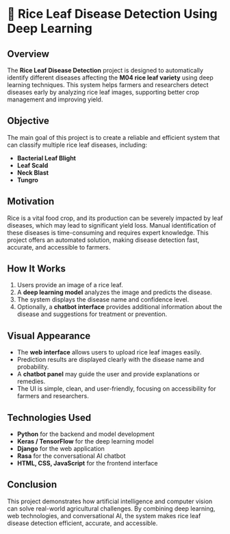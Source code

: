 # 🌾 Rice Leaf Disease Detection Using Deep Learning

## Overview
The **Rice Leaf Disease Detection** project is designed to automatically identify different diseases affecting the **M04 rice leaf variety** using deep learning techniques. This system helps farmers and researchers detect diseases early by analyzing rice leaf images, supporting better crop management and improving yield.

## Objective
The main goal of this project is to create a reliable and efficient system that can classify multiple rice leaf diseases, including:
- **Bacterial Leaf Blight**
- **Leaf Scald**
- **Neck Blast**
- **Tungro**

## Motivation
Rice is a vital food crop, and its production can be severely impacted by leaf diseases, which may lead to significant yield loss. Manual identification of these diseases is time-consuming and requires expert knowledge. This project offers an automated solution, making disease detection fast, accurate, and accessible to farmers.

## How It Works
1. Users provide an image of a rice leaf.  
2. A **deep learning model** analyzes the image and predicts the disease.  
3. The system displays the disease name and confidence level.  
4. Optionally, a **chatbot interface** provides additional information about the disease and suggestions for treatment or prevention.

## Visual Appearance
- The **web interface** allows users to upload rice leaf images easily.  
- Prediction results are displayed clearly with the disease name and probability.  
- A **chatbot panel** may guide the user and provide explanations or remedies.  
- The UI is simple, clean, and user-friendly, focusing on accessibility for farmers and researchers.

## Technologies Used
- **Python** for the backend and model development  
- **Keras / TensorFlow** for the deep learning model  
- **Django** for the web application  
- **Rasa** for the conversational AI chatbot  
- **HTML, CSS, JavaScript** for the frontend interface

## Conclusion
This project demonstrates how artificial intelligence and computer vision can solve real-world agricultural challenges. By combining deep learning, web technologies, and conversational AI, the system makes rice leaf disease detection efficient, accurate, and accessible.

